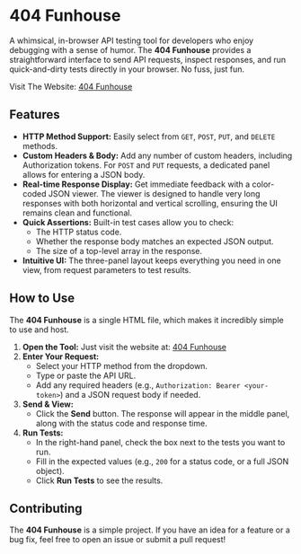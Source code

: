# 404 Funhouse

A whimsical, in-browser API testing tool for developers who enjoy debugging with a sense of humor. The **404 Funhouse** provides a straightforward interface to send API requests, inspect responses, and run quick-and-dirty tests directly in your browser. No fuss, just fun.

Visit The Website: [404 Funhouse](https://abdullahaljubayer-101.github.io/404-funhouse/)

## Features

* **HTTP Method Support:** Easily select from `GET`, `POST`, `PUT`, and `DELETE` methods.
* **Custom Headers & Body:** Add any number of custom headers, including Authorization tokens. For `POST` and `PUT` requests, a dedicated panel allows for entering a JSON body.
* **Real-time Response Display:** Get immediate feedback with a color-coded JSON viewer. The viewer is designed to handle very long responses with both horizontal and vertical scrolling, ensuring the UI remains clean and functional.
* **Quick Assertions:** Built-in test cases allow you to check:
    * The HTTP status code.
    * Whether the response body matches an expected JSON output.
    * The size of a top-level array in the response.
* **Intuitive UI:** The three-panel layout keeps everything you need in one view, from request parameters to test results.

## How to Use

The **404 Funhouse** is a single HTML file, which makes it incredibly simple to use and host.

1.  **Open the Tool:** Just visit the website at: [404 Funhouse](https://abdullahaljubayer-101.github.io/404-funhouse/)
2.  **Enter Your Request:**
    * Select your HTTP method from the dropdown.
    * Type or paste the API URL.
    * Add any required headers (e.g., `Authorization: Bearer <your-token>`) and a JSON request body if needed.
3.  **Send & View:**
    * Click the **Send** button. The response will appear in the middle panel, along with the status code and response time.
4.  **Run Tests:**
    * In the right-hand panel, check the box next to the tests you want to run.
    * Fill in the expected values (e.g., `200` for a status code, or a full JSON object).
    * Click **Run Tests** to see the results.

## Contributing

The **404 Funhouse** is a simple project. If you have an idea for a feature or a bug fix, feel free to open an issue or submit a pull request!
